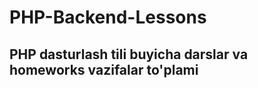 # PHP-Backend-Lessons

<h2>PHP dasturlash tili buyicha darslar va homeworks vazifalar to'plami</h2>
